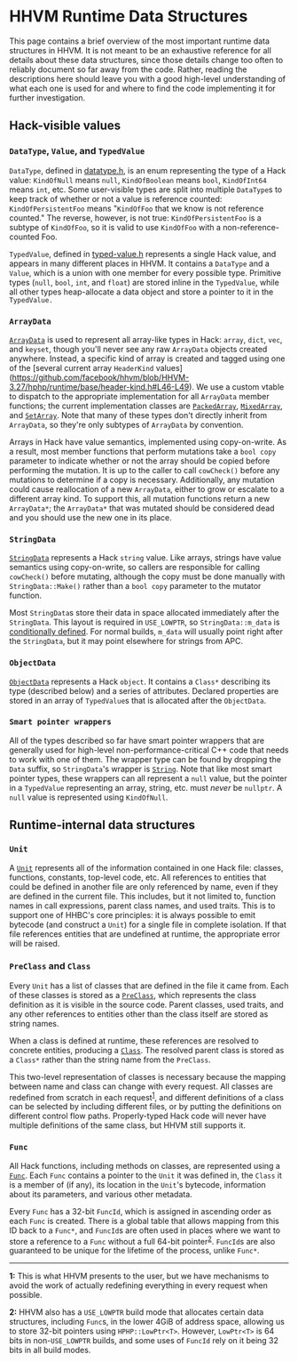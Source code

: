 # HHVM Runtime Data Structures

This page contains a brief overview of the most important runtime data
structures in HHVM. It is not meant to be an exhaustive reference for all
details about these data structures, since those details change too often to
reliably document so far away from the code. Rather, reading the descriptions
here should leave you with a good high-level understanding of what each one is
used for and where to find the code implementing it for further investigation.

## Hack-visible values

### `DataType`, `Value`, and `TypedValue`

`DataType`, defined in [datatype.h](../../runtime/base/datatype.h), is an enum
representing the type of a Hack value: `KindOfNull` means `null`,
`KindOfBoolean` means `bool`, `KindOfInt64` means `int`, etc. Some user-visible
types are split into multiple `DataType`s to keep track of whether or not a
value is reference counted: `KindOfPersistentFoo` means "`KindOfFoo` that we
know is not reference counted." The reverse, however, is not true:
`KindOfPersistentFoo` is a subtype of `KindOfFoo`, so it is valid to use
`KindOfFoo` with a non-reference-counted Foo.

`TypedValue`, defined in [typed-value.h](../../runtime/base/typed-value.h)
represents a single Hack value, and appears in many different places in HHVM. It
contains a `DataType` and a `Value`, which is a union with one member for every
possible type. Primitive types (`null`, `bool`, `int`, and `float`) are stored
inline in the `TypedValue`, while all other types heap-allocate a data object
and store a pointer to it in the `TypedValue.`

### `ArrayData`

[`ArrayData`](../../runtime/base/array-data.h) is used to represent all
array-like types in Hack: `array`, `dict`, `vec`, and `keyset`, though you'll
never see any raw `ArrayData` objects created anywhere. Instead, a specific kind
of array is created and tagged using one of the [several current array `HeaderKind` values]
(https://github.com/facebook/hhvm/blob/HHVM-3.27/hphp/runtime/base/header-kind.h#L46-L49).
We use a custom vtable to dispatch to the appropriate implementation for all
`ArrayData` member functions; the current implementation classes are
[`PackedArray`](../../runtime/base/packed-array.h),
[`MixedArray`](../../runtime/base/mixed-array.h), and
[`SetArray`](../../runtime/base/set-array.h). Note that many of these types
don't directly inherit from `ArrayData`, so they're only subtypes of `ArrayData`
by convention.

Arrays in Hack have value semantics, implemented using copy-on-write. As a
result, most member functions that perform mutations take a `bool copy`
parameter to indicate whether or not the array should be copied before
performing the mutation. It is up to the caller to call `cowCheck()` before any
mutations to determine if a copy is necessary. Additionally, any mutation could
cause reallocation of a new `ArrayData`, either to grow or escalate to a
different array kind. To support this, all mutation functions return a new
`ArrayData*`; the `ArrayData*` that was mutated should be considered dead and
you should use the new one in its place.

### `StringData`

[`StringData`](../../runtime/base/string-data.h) represents a Hack `string`
value. Like arrays, strings have value semantics using copy-on-write, so callers
are responsible for calling `cowCheck()` before mutating, although the copy must
be done manually with `StringData::Make()` rather than a `bool copy` parameter
to the mutator function.

Most `StringData`s store their data in space allocated immediately after the
`StringData`. This layout is required in `USE_LOWPTR`, so `StringData::m_data`
is [conditionally
defined](https://github.com/facebook/hhvm/blob/e05d2041a598ff655f594c4fec7e5f1708d9466b/hphp/runtime/base/string-data.h#L539-L542).
For normal builds, `m_data` will usually point right after the `StringData`, but
it may point elsewhere for strings from APC.

### `ObjectData`

[`ObjectData`](../../runtime/base/object-data.h) represents a Hack `object`. It
contains a `Class*` describing its type (described below) and a series of
attributes. Declared properties are stored in an array of `TypedValue`s that is
allocated after the `ObjectData`.

### `Smart pointer wrappers`

All of the types described so far have smart pointer wrappers that are generally
used for high-level non-performance-critical C++ code that needs to work with
one of them. The wrapper type can be found by dropping the `Data` suffix, so
`StringData`'s wrapper is [`String`](../../runtime/base/type-string.h). Note
that like most smart pointer types, these wrappers can all represent a `null`
value, but the pointer in a `TypedValue` representing an array, string, etc.
must *never* be `nullptr`. A `null` value is represented using `KindOfNull`.

## Runtime-internal data structures

### `Unit`

A [`Unit`](../../runtime/vm/unit.h) represents all of the information contained
in one Hack file: classes, functions, constants, top-level code, etc. All
references to entities that could be defined in another file are only referenced
by name, even if they are defined in the current file. This includes, but it not
limited to, function names in call expressions, parent class names, and used
traits. This is to support one of HHBC's core principles: it is always possible
to emit bytecode (and construct a `Unit`) for a single file in complete
isolation. If that file references entities that are undefined at runtime, the
appropriate error will be raised.

### `PreClass` and `Class`

Every `Unit` has a list of classes that are defined in the file it came from.
Each of these classes is stored as a [`PreClass`](../../runtime/vm/preclass.h),
which represents the class definition as it is visible in the source code.
Parent classes, used traits, and any other references to entities other than the
class itself are stored as string names.

When a class is defined at runtime, these references are resolved to concrete
entities, producing a [`Class`](../../runtime/vm/class.h). The resolved parent
class is stored as a `Class*` rather than the string name from the `PreClass`.

This two-level representation of classes is necessary because the mapping
between name and class can change with every request. All classes are redefined
from scratch in each request<sup>[1](#f1)</sup>, and different definitions of a
class can be selected by including different files, or by putting the
definitions on different control flow paths. Properly-typed Hack code will
never have multiple definitions of the same class, but HHVM still supports it.

### `Func`

All Hack functions, including methods on classes, are represented using a
[`Func`](../../runtime/vm/func.h). Each `Func` contains a pointer to the `Unit`
it was defined in, the `Class` it is a member of (if any), its location in the
`Unit`'s bytecode, information about its parameters, and various other metadata.

Every `Func` has a 32-bit `FuncId`, which is assigned in ascending order as each
`Func` is created. There is a global table that allows mapping from this ID back
to a `Func*`, and `FuncId`s are often used in places where we want to store a
reference to a `Func` without a full 64-bit pointer<sup>[2](#f2)</sup>.
`FuncId`s are also guaranteed to be unique for the lifetime of the process,
unlike `Func*`.

--------

<b id="f1">1:</b> This is what HHVM presents to the user, but we have
mechanisms to avoid the work of actually redefining everything in every request
when possible.

<b id="f2">2:</b> HHVM also has a `USE_LOWPTR` build mode that allocates certain
data structures, including `Func`s, in the lower 4GiB of address space, allowing
us to store 32-bit pointers using `HPHP::LowPtr<T>`. However, `LowPtr<T>` is 64
bits in non-`USE_LOWPTR` builds, and some uses of `FuncId` rely on it being 32
bits in all build modes.
